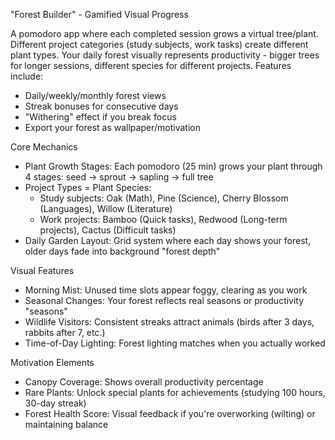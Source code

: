 "Forest Builder" - Gamified Visual Progress

  A pomodoro app where each completed session grows a virtual tree/plant. Different project categories (study subjects, work tasks) create different plant types. Your daily forest visually
   represents productivity - bigger trees for longer sessions, different species for different projects. Features include:
  - Daily/weekly/monthly forest views
  - Streak bonuses for consecutive days
  - "Withering" effect if you break focus
  - Export your forest as wallpaper/motivation

Core Mechanics

  - Plant Growth Stages: Each pomodoro (25 min) grows your plant through 4 stages: seed → sprout → sapling → full tree
  - Project Types = Plant Species:
    - Study subjects: Oak (Math), Pine (Science), Cherry Blossom (Languages), Willow (Literature)
    - Work projects: Bamboo (Quick tasks), Redwood (Long-term projects), Cactus (Difficult tasks)
  - Daily Garden Layout: Grid system where each day shows your forest, older days fade into background "forest depth"

  Visual Features

  - Morning Mist: Unused time slots appear foggy, clearing as you work
  - Seasonal Changes: Your forest reflects real seasons or productivity "seasons"
  - Wildlife Visitors: Consistent streaks attract animals (birds after 3 days, rabbits after 7, etc.)
  - Time-of-Day Lighting: Forest lighting matches when you actually worked

  Motivation Elements

  - Canopy Coverage: Shows overall productivity percentage
  - Rare Plants: Unlock special plants for achievements (studying 100 hours, 30-day streak)
  - Forest Health Score: Visual feedback if you're overworking (wilting) or maintaining balance